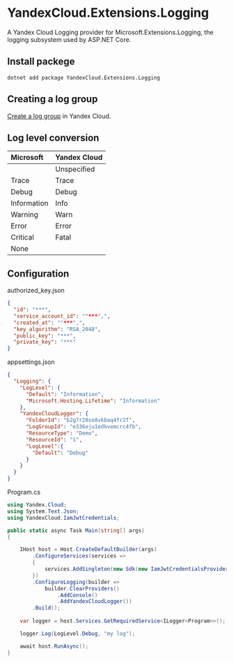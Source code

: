 # YandexCloud.Extensions.Logging
A Yandex Cloud Logging provider for Microsoft.Extensions.Logging, the logging subsystem used by ASP.NET Core.

## Install packege
`
dotnet add package YandexCloud.Extensions.Logging
`

## Creating a log group

[Create a log group](https://cloud.yandex.com/en-ru/docs/logging/operations/create-group) in Yandex Cloud.

## Log level conversion

|Microsoft|Yandex Cloud|
|:--------|:---|
||Unspecified|
|Trace|Trace|
|Debug|Debug|
|Information|Info|
|Warning|Warn|
|Error|Error|
|Critical|Fatal|
|None||


## Configuration

authorized_key.json
```json
{
  "id": "***",
  "service_account_id": ""***",",
  "created_at": ""***",",
  "key_algorithm": "RSA_2048",
  "public_key": "***",
  "private_key": "***"
}
```
appsettings.json
```json
{
  "Logging": {
    "LogLevel": {
      "Default": "Information",
      "Microsoft.Hosting.Lifetime": "Information"
    },
    "YandexCloudLogger": {
      "FolderId": "b2g7r20so8vkbaq4fr2f",
      "LogGroupId": "e336oju1edkvemcrc4fb",
      "ResourceType": "Demo",
      "ResourceId": "1",
      "LogLevel":{
        "Default": "Debug"
      }
    }
  }
}
```

Program.cs
```csharp
using Yandex.Cloud;
using System.Text.Json;
using YandexCloud.IamJwtCredentials;

public static async Task Main(string[] args)
{

    IHost host = Host.CreateDefaultBuilder(args)
        .ConfigureServices(services =>
        {
            services.AddSingleton(new Sdk(new IamJwtCredentialsProvider(JsonSerializer.Deserialize<IamJwtCredentialsConfiguration>(File.ReadAllText("authorized_key.json")))));
        })
        .ConfigureLogging(builder =>
            builder.ClearProviders()
                .AddConsole()
                .AddYandexCloudLogger())        
        .Build();
                
    var logger = host.Services.GetRequiredService<ILogger<Program>>();         

    logger.Log(LogLevel.Debug, "my log");

    await host.RunAsync();
}
```

